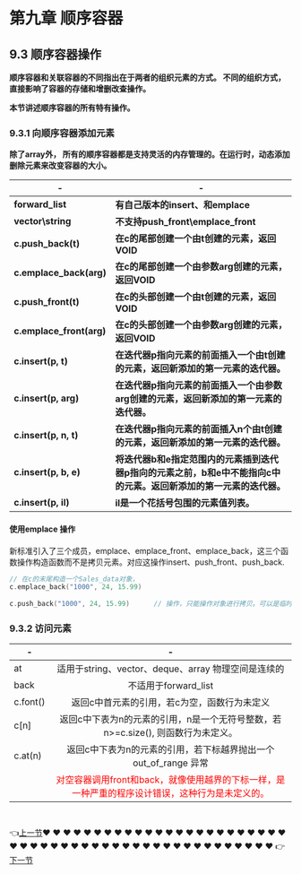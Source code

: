# 第九章 顺序容器

## 9.3 顺序容器操作

**顺序容器和关联容器的不同指出在于两者的组织元素的方式。 不同的组织方式，直接影响了容器的存储和增删改查操作。**

**本节讲述顺序容器的所有特有操作。**

### 9.3.1 向顺序容器添加元素

**除了array外， 所有的顺序容器都是支持灵活的内存管理的。在运行时，动态添加删除元素来改变容器的大小。**

| **-**                    | **-**                                                                                                              |
| ------------------------------ | ------------------------------------------------------------------------------------------------------------------------ |
| **forward_list**         | **有自己版本的insert、和emplace**                                                                                  |
| **vector\string**        | **不支持push_front\emplace_front**                                                                                 |
| **c.push_back(t)**       | **在c的尾部创建一个由t创建的元素，返回VOID**                                                                       |
| **c.emplace_back(arg)**  | **在c的尾部创建一个由参数arg创建的元素，返回VOID**                                                                 |
| **c.push_front(t)**      | **在c的头部创建一个由t创建的元素，返回VOID**                                                                       |
| **c.emplace_front(arg)** | **在c的头部创建一个由参数arg创建的元素，返回VOID**                                                                 |
| **c.insert(p, t)**       | **在迭代器p指向元素的前面插入一个由t创建的元素，返回新添加的第一元素的迭代器。**                                   |
| **c.insert(p, arg)**     | **在迭代器p指向元素的前面插入一个由参数arg创建的元素，返回新添加的第一元素的迭代器。**                             |
| **c.insert(p, n, t)**    | **在迭代器p指向元素的前面插入n个由t创建的元素，返回新添加的第一元素的迭代器。**                                    |
| **c.insert(p, b, e)**    | **将迭代器b和e指定范围内的元素插到迭代器p指向的元素之前，b和e中不能指向c中的元素。返回新添加的第一元素的迭代器。** |
| **c.insert(p, il)**      | **il是一个花括号包围的元素值列表。**                                                                               |

#### 使用emplace 操作

新标准引入了三个成员，emplace、emplace_front、emplace_back，这三个函数操作构造函数而不是拷贝元素。对应这操作insert、push_front、push_back.

```C++
// 在c的末尾构造一个Sales_data对象， 
c.emplace_back("1000", 24, 15.99)
    
c.push_back("1000", 24, 15.99)		// 操作，只能操作对象进行拷贝。可以是临时对象
```

### 9.3.2 访问元素

| -        |                              -                               |
| -------- | :----------------------------------------------------------: |
| at       |     适用于string、vector、deque、array 物理空间是连续的      |
| back     |                     不适用于forward_list                     |
| c.font() |         返回c中首元素的引用，若c为空，函数行为未定义         |
| c[n]     | 返回c中下表为n的元素的引用，n是一个无符号整数，若n>=c.size(), 则函数行为未定义。 |
| c.at(n)  | 返回c中下表为n的元素的引用，若下标越界抛出一个out_of_range 异常 |
|          | <font color=red>对空容器调用front和back，就像使用越界的下标一样，是一种严重的程序设计错误，这种行为是未定义的。</font> |

```c++



```







:point_left:[上一节](/ProjectDocs/chap8.md):heart:  :heart:   :heart:   :heart:   :heart:   :heart:   :heart:   :heart:  :heart:  :heart:   :heart:   :heart:   :heart:   :heart:   :heart:   :heart:  :heart:  :heart:   :heart:   :heart:   :heart:   :heart:   :heart:   :heart:  :heart:  :heart:   :heart:   :heart:   :heart:   :heart:   :heart:   :heart:  :heart:  :heart:   :heart:   :heart:   :heart:   :heart:   :heart:   :heart:  :heart:  :heart:   :heart:   :heart:   :heart:   :heart:   :heart:   :heart:  :heart:  :heart:    :point_right:[下一节](/ProjectDocs/chap10.md)

